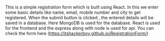 This is a simple registration form which is built using React. In this we enter some basic details like name, email, mobile number and city to get registered. 
When the submit button is clicked , the entered details will be saved in a database. Here MongoDB is used for the database.
React is used for the frontend and the express along with node is used for api. You can check the form here (https://itshackerboy.github.io/RegistrationForm/)
